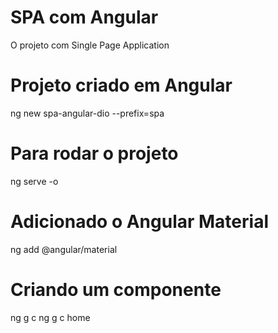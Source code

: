 # SPA com Angular

O projeto com Single Page Application

# Projeto criado em Angular

ng new spa-angular-dio --prefix=spa

# Para rodar o projeto

ng serve -o

# Adicionado o Angular Material

ng add @angular/material

# Criando um componente

ng g c <nome do componente>
ng g c home
